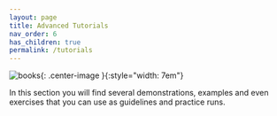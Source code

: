 ```yaml
---
layout: page
title: Advanced Tutorials
nav_order: 6
has_children: true
permalink: /tutorials
---
```


![books](/assets/img/books.svg){: .center-image }{:style="width: 7em"}

In this section you will find several demonstrations, examples and even exercises that you can use as guidelines and practice runs.